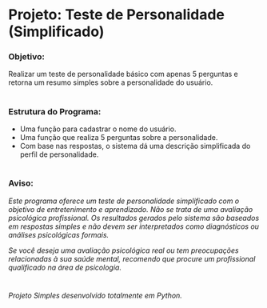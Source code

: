 # Projeto: Teste de Personalidade (Simplificado)


### Objetivo:

Realizar um teste de personalidade básico com apenas 5 perguntas e retorna um resumo simples sobre a personalidade do usuário.

#

### Estrutura do Programa:

* Uma função para cadastrar o nome do usuário.
* Uma função que realiza 5 perguntas sobre a personalidade.
* Com base nas respostas, o sistema dá uma descrição simplificada do perfil de personalidade.


#

### Aviso:

*Este programa oferece um teste de personalidade simplificado com o objetivo de entretenimento e aprendizado. Não se trata de uma avaliação psicológica profissional. Os resultados gerados pelo sistema são baseados em respostas simples e não devem ser interpretados como diagnósticos ou análises psicológicas formais.*

*Se você deseja uma avaliação psicológica real ou tem preocupações relacionadas à sua saúde mental, recomendo que procure um profissional qualificado na área de psicologia.*

#

_Projeto Simples desenvolvido totalmente em Python._
